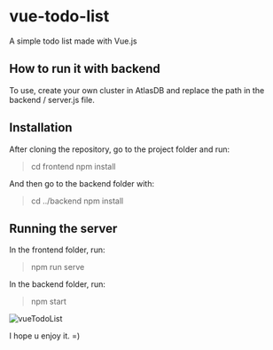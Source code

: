 # vue-todo-list
A simple todo list made with Vue.js

## How to run it with backend
To use, create your own cluster in AtlasDB and replace the path in the backend / server.js file.

## Installation
After cloning the repository, go to the project folder and run:
> cd frontend
> npm install

And then go to the backend folder with:
> cd ../backend
> npm install

## Running the server
In the frontend folder, run:
> npm run serve

In the backend folder, run:
> npm start

![vueTodoList](https://user-images.githubusercontent.com/37106053/65021157-f41abb80-d904-11e9-9a33-81b4694871f8.jpg)

I hope u enjoy it. =)
